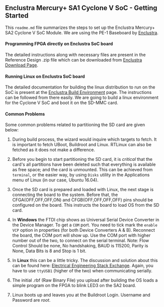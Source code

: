 ## Enclustra Mercury+ SA1 Cyclone V SoC - Getting Started

This `readme.md` file summarizes the steps to set up the Enclustra Mercury+ SA2 Cyclone V SoC Module. We are using the PE-1 Baseboard by [Enclustra](http://www.enclustra.com).

#### Programming FPGA directly on Enclustra SoC board

The detailed instructions along with necessary files are present in the Reference Design .zip file which can be downloaded from [Enclustra Download Page](http://download.enclustra.com/).

#### Running Linux on Enclustra SoC board

The detailed documentation for building the linux distribution to run on the SoC is present at the [Enclustra Build Environment](http://enclustra.github.io/ebe-docs/user-doc-altera/index_altera.html) page. The instructions can be followed from there easily. We are going to build a linux environment for the Cyclone V SoC and boot it on the SD-MMC card.
#### Common Problems
Some common problems related to partitioning the SD card are given below:
1. During build process, the wizard would inquire which targets to fetch. It is important to fetch UBoot, Buildroot and Linux. RTLinux can also be fetched as it does not make a difference.

2. Before you begin to start partitioning the SD card, it is *critical* that the card's all partitions have been deleted such that everything is available as free space; and the card is unmounted. This can be achieved from `terminal`, or the easier way, by using `Disks` utility in the Applications menu of Linux (in our case, Ubuntu 16.04).

3. Once the SD card is prepared and loaded with Linux, the next stage is connecting the board to the system. Before that, the CFGA(OFF,OFF,OFF,ON) and CFGB(OFF,OFF,OFF,OFF) pins should be configured on the board. This instructs the board to load OS from the SD card.

4. In **Windows** the FTDI chip shows as Universal Serial Device Converter in the Device Manager. To get a `COM` port. You need to tick mark the `enable VCP` option in properties (for both Device Converters A & B). Reconnect the board, the COM port will show up. Use the COM port with higher number out of the two, to connect on the serial terminal.
Note: Flow Control Should be none, No handshaking, BAUD is 115200, Parity is None, Data Bits is 8 and Stop is 1 bit.

5. In **Linux** this can be a little tricky. The discussion and solution about this can be found here: [Electrical Engineering Stack Exchange](https://electronics.stackexchange.com/questions/386407/how-to-open-up-serial-terminal-for-my-usb-device-converter-or-how-to-enable-vc). Again, you have to use `ttyUSB1` (higher of the two) when communicating serially.

6. The initial .rbf (Raw Binary File) you upload after building the OS loads a simple program on the FPGA to blink LED3 on the SA2 board.

7. Linux boots up and leaves you at the Buildroot Login. Username and Password are *root*.
